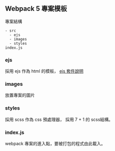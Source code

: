## Webpack 5 專案模板

專案結構

```
- src
  - ejs
  - images
  - styles
index.js
```

### ejs

採用 ejs 作為 html 的模板， [ejs 套件說明](https://www.npmjs.com/package/template-ejs-loader)

### images

放置專案的圖片

### styles

採用 scss 作為 css 預處理器， 採用 7 + 1 的 scss結構。

### index.js

webpack 專案的進入點，要被打包的程式由此載入。




  